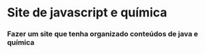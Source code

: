 <h1>Site de javascript e química</h1>
<h3> Fazer um site que tenha organizado conteúdos de java e química</h3>
